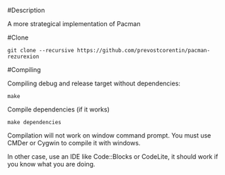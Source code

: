 #Description

A more strategical implementation of Pacman

#Clone

```
git clone --recursive https://github.com/prevostcorentin/pacman-rezurexion
```

#Compiling

Compiling debug and release target without dependencies:
```
make
```

Compile dependencies (if it works)
```
make dependencies
```

Compilation will not work on window command prompt. You must use CMDer or Cygwin to compile it with windows.

In other case, use an IDE like Code::Blocks or CodeLite, it should work if you know what you are doing.
